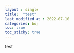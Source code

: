 ```yaml
---
layout : single
title:  "test"
last_modified_at : 2022-07-10
categories: boj
toc: true
toc_sticky: true
---
```


test